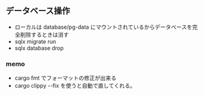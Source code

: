 ## データベース操作

- ローカルは database/pg-data にマウントされているからデータベースを完全削除するときは消す
- sqlx migrate run
- sqlx database drop

### memo

- cargo fmt でフォーマットの修正が出来る
- cargo clippy --fix を使うと自動で直してくれる。
